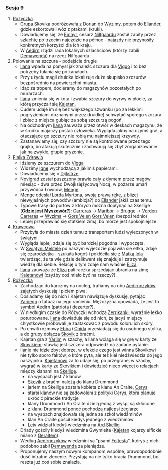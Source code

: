 ### Sesja 9
1. [Różyczka](#l_rozyczka)
    * [Grupa Skovika](#p_wedrowna_banda_skovika) podróżowała z [Dorian](#l_dorian) do [Wyzimy](#l_wyzima), potem do [Ellander](#l_m_ellander), gdzie eskortowali wóz z ptakami (kruki).
    * Dowiadujemy się, że [Emhyr](#p_emhyr), cesarz [Nilfgaardu](#l_nilfgaard) został zabity przez szlachtę po trzecim najeździe na północ - najazdy nie przynosiły konkretnych korzyści dla ich kraju.
    * W [Aedirn](#l_aedirn) rządzi rada lokalnych szlachciców (którzy zabili [Demawenda](#p_krol_demawend)) na rzecz Nilfgaardu.
2. Polowanie na szczura - podejście drugie
    * [Ilana](#g_ilana) wpada na pomysł jak znaleźć szczura dla [Viggo](#p_viggo_regner) i to bez potrzeby tułania się po kanałach.
    * Przy użyciu magii druidka lokalizuje duże skupisko szczurów bezpośrednio na powierzchni miasta. 
    * Idąc za tropem, docieramy do magazynów pozostałych po murarzach.
    * [Ilana](#g_ilana) zmienia się w kota i zwabia szczury do wyrwy w płocie, za którą przyczaił się [Kajetan](#g_kajetan).
    * Cudem udaje im się bez większego szwanku (po za lekkimi pogryzieniami doznanymi przez druidkę) schwytać sporego szczura i zbiec z miejsca gubiąc za sobą szczurzą pogoń.
    * Na odchodnym [Ilana](#g_ilana) zauważa przez otwór w deskach magazynu, że w środku majaczy postać człowieka. Wygląda jakby na czymś grał, a otaczające go szczury nie robią mu najmniejszej krzywdy.
    * Zastanawiamy się, czy szczury nie są kontrolowane przez tego grajka, bo atakują skutecznie i zachwoują się zbyt zorganizowanie jak na zwykłe, głupie gryzonie.
2. [Fiolka Zdrowia](#l_fiolka_zdrowia)
    * Idziemy ze szczurem do [Vigga](#p_viggo_regner)
    * Widzimy [Ignę](#p_igna) wychodzącą z jakimiś papierami.
    * Dowiadujemy się o [Dijkstrze](#p_dijkstra).
    * [Novigrad](#l_novigrad) został puszczony prawie cały z dymem przez magów miesiąc - dwa przed Dwójksiężycową Nocą; w pożarze umarł przywódca Łowców, [Menge](#p_menge).
    * [Menge](#p_menge) odesłał [Lorda Myrtona](#p_lord_myrton), swoją prawą rękę, z bliżej niewyjaśniych powodów (ambicja?) do [Ellander](#l_ellander) jakiś czas temu.
    * Typowe trasy do portów z których można dopłynąć na Skellige (**[Gdzie jest Myszowór?](#z_q10)**):
        [Carreras](#l_carreras) → [Maribor](#l_maribor) → [Brugge](#l_brugge) → [Verden](#l_verden)
        [Carreras](#l_carreras) → [Wyzima](#l_wyzima) → [Gors Velen](#l_gors_velen)
        [Gors Velen](#l_gors_velen) (bezpośrednio)
    * Lepiej przeprawiać się statkiem zimą, bo morze jest spokojniejsze.
3. [Krawcowa](#p_eliza)
    * Przybyła do miasta dzień temu z transportem ludzi wyleczonych w świątyni.
    * Wygląda lepiej, zdaje się być bardziej pogodna i wypoczęta.
    * W [Świątyni Melitele](#l_smelitele) po naszym wyjeździe pojawiła się elfka, zdaje się czarodziejka - szukała kogoś i pokłóciła się z [Matką Iolą](#p_matka_iola) twierdząc, że ta wie gdzie delikwent się znajduje i zatrzymuje wiedzę dla siebie. Relację o tym zdaje nam właśnie [Eliza](#p_eliza).
    * [Ilana](#g_ilana) zauważa że [Eliza](#p_eliza) pali raczka sprzedając ubrania na zimę [Kajetanowi](#g_kajetan) (czyżby coś miało być na rzeczy?).
4. [Różyczka](#l_rozyczka)
    * Zachodząc do karczmy na nocleg, trafiamy na obu [Aedirnczyków](#p_yarii) zajętych dyskusją i piciem piwa.
    * Dosiadamy się do nich i Kajetan nawiązuje dyskusję, pytając [Yariiego](#p_yarii) o tatuaż na jego ramieniu. Mężczyzna opowiada, że jest to symbol Aedirn (patriota i dezerter?).
    * W niedługim czasie do Różyczki wchodzą [Zerrikanki](#p_chida), wyraźnie lekko poturbowane. [Ilana](#g_ilana) dowiaduje się od nich, że jacyś miejscy chłystkowie próbowali je zaatakować z powodu koloru ich skóry.
    * Po chwili rozmowy [Ebba](#p_ebba) i [Chida](#p_chida) przesiadają się do osobnego stolika, a do grupy dołącza [Skovik](#p_skovik) z braćmi.
    * Kajetan gra z [Yariim](#p_yarii) w szachy, a Ilana wciąga się w grę w karty ze [Skovikiem](#p_skovik); stawką jest szczera odpowiedź na zadane pytanie.
    * [Ilanie](#g_ilana) nie idzie zbyt dobrze, w efekcie czego jest winna Skovikowi nie tylko sporo faktów, o które pyta, ale też kieł niedźwiedzia do jego naszyjnika. [Kajetanowi](#g_kajetan) za to udaje się, po przegranej w szachy, wygrać w karty ze Skovikiem i dowiedzieć nieco więcej o relacjach między klanami na [Skellige](#l_wyspy_skellige).
        * na wyspach jest 7 klanów
        * [Skovik](#p_skovik) z braćmi należą do klanu Drummond
        * jarlem na Skellige została kobieta z klanu An Craite, [Cerys](#p_cerys)
        * starsi klanów nie są zadowoleni z polityki [Cerys](#p_cerys), która planuje ukrócić pirackie tradycje
        * klany Drummond i An Craite dzielą jedną z wysp, są skłócone
        * z klanu Drummond ponoć pochodzą najlepsi żeglarze
        * na wyspach znajdowała się jedna ze szkół wiedźminów
        * klan An Craite gościł kiedyś jednego z wiedźminów
        * [Leiv](#p_leiv) widział kiedyś wiedźmina na [Ard Skellig](#l_ard_skellig)
    * Driady gościły kiedyś wiedźmina Gwymleita ([Kajetan](#g_kajetan) kojarzy elfickie miano z [Geraltem](#p_geralt)).
    * Według [Aedirnczyków](#p_yarii) wiedźmini są "psami [Foltesta](#p_krol_foltest)", któryś z nich podobno zabił [Demawenda](#p_krol_demawend) za pieniądze.
    * Proponujemy naszym nowym kompanom wspólne, prawdopodobnie dość intratne zlecenie. Przystają na nie tylko bracia Drummond, bo reszta już coś sobie znalazła.